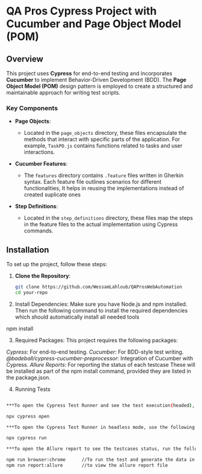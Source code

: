 # QA Pros Cypress Project with Cucumber and Page Object Model (POM)

## Overview

This project uses **Cypress** for end-to-end testing and incorporates **Cucumber** to implement Behavior-Driven Development (BDD). The **Page Object Model (POM)** design pattern is employed to create a structured and maintainable approach for writing test scripts.

### Key Components

- **Page Objects**: 
  - Located in the `page_objects` directory, these files encapsulate the methods that interact with specific parts of the application. For example, `TaskPO.js` contains functions related to tasks and user interactions.

- **Cucumber Features**: 
  - The `features` directory contains `.feature` files written in Gherkin syntax. Each feature file outlines scenarios for different functionalities, It helps in reusing the implementations instead of created suplicate ones

- **Step Definitions**: 
  - Located in the `step_definitions` directory, these files map the steps in the feature files to the actual implementation using Cypress commands.

## Installation

To set up the project, follow these steps:

1. **Clone the Repository**:
   ```bash
   git clone https://github.com/WessamLahloub/QAProsWebAutomation
   cd your-repo
2. Install Dependencies: Make sure you have Node.js and npm installed. Then run the following command to install the required dependencies which should automatically install all needed tools 
   
npm install

3. Required Packages: This project requires the following packages:

*Cypress*: For end-to-end testing.
*Cucumber*: For BDD-style test writing.
*@badeball/cypress-cucumber-preprocessor*: Integration of Cucumber with Cypress.
*Allure Reports*: For reporting the status of each testcase
These will be installed as part of the npm install command, provided they are listed in the package.json.

4. Running Tests

 ```bash

***To open the Cypress Test Runner and see the test execution(headed), use the following command:***

npx cypress open

***To open the Cypress Test Runner in headless mode, use the following command:***

npx cypress run

***To open the Allure report to see the testcases status, run the following commands:***

npm run browser:chrome      //To run the test and generate the data in allure-results file
npm run report:allure       //to view the allure report file


